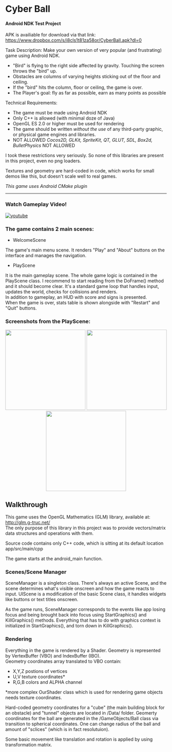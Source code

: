 # Cyber Ball
#### Android NDK Test Project

APK is availiable for download via that link:
https://www.dropbox.com/s/i8cls1t81za58or/CyberBall.apk?dl=0

Task Description: Make your own version of very popular (and frustrating) game using Android NDK. 
- "Bird" is flying to the right side affected by gravity. Touching the screen throws the "bird" up.
- Obstacles are columns of varying heights sticking out of the floor and ceiling.
- If the "bird" hits the column, floor or ceiling, the game is over.
- The Player's goal: fly as far as possible, earn as many points as possible

Technical Requirements:
- The game must be made using Android NDK
- Only C++ is allowed (with minimal doze of Java) 
- OpenGL ES 2.0 or higher must be used for rendering
- The game should be written *without the use* of any third-party graphic, or physical game engines and libraries. 
- NOT ALLOWED *Cocos2D, GLKit, SpriteKit, QT, GLUT, SDL, Box2d, BulletPhysics* NOT ALLOWED

I took these restrictions very seriously. So none of this libraries are present in this project, even no png loaders.

Textures and geometry are hard-coded in code, which works for small demos like this, but doesn't scale well to real games.

*This game uses Android CMake plugin*

* * *
### Watch Gameplay Video!

[![youtube](https://cloud.githubusercontent.com/assets/15881137/19723195/cdd01ff0-9b82-11e6-935b-c8b27ae9edc9.png)](https://www.youtube.com/watch?v=Mx1A6CMf_cs)

### The game contains 2 main scenes:
- WelcomeScene

The game's main menu scene. It renders "Play" and "About" buttons on the interface and manages the navigation.
- PlayScene 

It is the main gameplay scene. The whole game logic is contained in the PlayScene class. I recommend to start reading from
the DoFrame() method and it should become clear. It's a standard game loop that handles input, updates the world, checks for collisions and renders.
<br>In addition to gameplay, an HUD with score and signs is presented. <br>
When the game is over, stats table is shown alongside with "Restart" and "Quit" buttons.

### Screenshots from the PlayScene:

<p align="center">
  <img src="https://cloud.githubusercontent.com/assets/15881137/19723429/e70e04cc-9b83-11e6-8bd3-e3f618d7ebf5.png" width="250"/>
  <img src="https://cloud.githubusercontent.com/assets/15881137/19723494/28b5970a-9b84-11e6-9e1f-e886a8c0a7ae.png" width="250"/>
  <img src="https://cloud.githubusercontent.com/assets/15881137/19723507/37b9e170-9b84-11e6-8750-854d73679903.png" width="250"/>
</p>

## Walkthrough

This game uses the OpenGL Mathematics (GLM) library, available at: http://glm.g-truc.net/ <br>
The only purpose of this library in this project was to provide vectors/matrix data structures and operations with them.

Source code contains only C++ code, which is sitting at its default location app/src/main/cpp

The game starts at the android_main function.

### Scenes/Scene Manager
SceneManager is a singleton class. There's always an active Scene, and the scene determines what's visible onscreen and how the game reacts to input.
UIScene is a modification of the basic Scene class, it handles widgets like buttons or text titles onscreen.

As the game runs, SceneManager corresponds to the events like app losing focus and being brought back into focus using StartGraphics() and KillGraphics() methods.
Everything that has to do with graphics context is initialized in StartGraphics(), and torn down in KillGraphics().

### Rendering
Everything in the game is rendered by a Shader. Geometry is represented by VertexBuffer (VBO) and IndexBuffer (IBO). <br>
Geometry coordinates array translated to VBO contain:
- X,Y,Z postions of vertices
- U,V texture coordinates*
- R,G,B colors and ALPHA channel

*more complex OurShader class which is used for rendering game objects needs texture coordinates.

Hard-coded geometry coordinates for a "cube" (the main building block for an obstacle) and "tunnel" objects are located in /Data/ folder.
Geomerty coordinates for the ball are generated in the /GameObjects/Ball class via transition to spherical coordinates. 
One can change radius of the ball and amount of "sclices" (which is in fact resolutuion).

Some basic movement like translation and rotation is applied by using transformation matrix.







